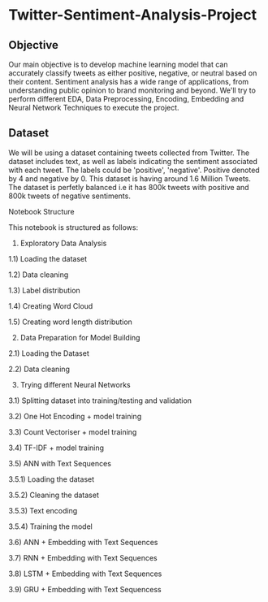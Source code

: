 # Twitter-Sentiment-Analysis-Project
## Objective

Our main objective is to develop machine learning model that can accurately classify tweets as either positive, negative, or neutral based on their content. Sentiment analysis has a wide range of applications, from understanding public opinion to brand monitoring and beyond. We'll try to perform different EDA, Data Preprocessing, Encoding, Embedding and Neural Network Techniques to execute the project.

## Dataset

We will be using a dataset containing tweets collected from Twitter. The dataset includes text, as well as labels indicating the sentiment associated with each tweet. The labels could be 'positive', 'negative'. Positive denoted by 4 and negative by 0. This dataset is having around 1.6 Million Tweets. The dataset is perfetly balanced i.e it has 800k tweets with positive and 800k tweets of negative sentiments.

Notebook Structure

This notebook is structured as follows:

1. Exploratory Data Analysis

1.1) Loading the dataset

1.2) Data cleaning

1.3) Label distribution

1.4) Creating Word Cloud

1.5) Creating word length distribution

2. Data Preparation for Model Building

2.1) Loading the Dataset

2.2) Data cleaning

3. Trying different Neural Networks
   
3.1) Splitting dataset into training/testing and validation

3.2) One Hot Encoding + model training

3.3) Count Vectoriser + model training

3.4) TF-IDF + model training

3.5) ANN with Text Sequences

3.5.1) Loading the dataset

3.5.2) Cleaning the dataset

3.5.3) Text encoding

3.5.4) Training the model

3.6) ANN + Embedding with Text Sequences

3.7) RNN + Embedding with Text Sequences

3.8) LSTM + Embedding with Text Sequences

3.9) GRU + Embedding with Text Sequencess
